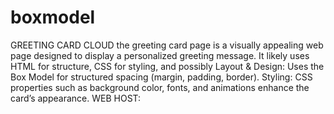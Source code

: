 # boxmodel
GREETING CARD CLOUD 
the greeting card page is a visually appealing web page designed to display a personalized greeting message. It likely uses HTML for structure, CSS for styling, and possibly
Layout & Design: Uses the Box Model for structured spacing (margin, padding, border).
Styling: CSS properties such as background color, fonts, and animations enhance the card’s appearance.
WEB HOST:
